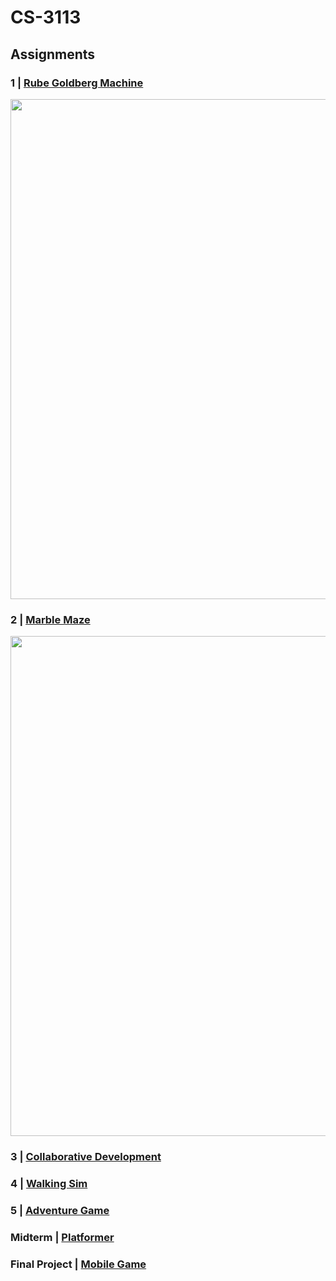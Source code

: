 # CS-3113

## Assignments

### 1 | [Rube Goldberg Machine](/Rube%20Goldberg%20Machine)
[<img src="https://img.itch.zone/aW1nLzEwMDMzMjMwLnBuZw==/original/wKhXI5.png" width=800>](https://nick-dellaquilo.itch.io/rube-goldberg-machine)

### 2 | [Marble Maze](/Marble%20Maze) 
[<img src="https://img.itch.zone/aW1hZ2UvMTcwNTkyNC8xMDA1MDE1Ny5wbmc=/original/3gGHZe.png" width=800>](https://nick-dellaquilo.itch.io/marble-maze)

### 3 | [Collaborative Development](https://github.com/AdityaDheer/Exercise3)

### 4 | [Walking Sim](https://github.com/AdityaDheer/Exercise3)

### 5 | [Adventure Game](/Adventure%20Game)

### Midterm | [Platformer](/Platformer)

### Final Project | [Mobile Game](/Mobile%20Game)
